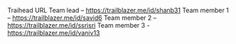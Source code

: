 
Traihead URL
Team lead – https://trailblazer.me/id/shanb31
Team member 1 – https://trailblazer.me/id/savid6
Team member 2 – https://trailblazer.me/id/ssrisri
Team member 3 - https://trailblazer.me/id/vaniv13
